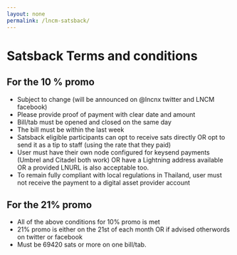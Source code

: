 ```yaml
---
layout: none
permalink: /lncm-satsback/
---
```


# Satsback Terms and conditions

## For the 10 % promo

- Subject to change (will be announced on @lncnx twitter and LNCM facebook)
- Please provide proof of payment with clear date and amount
- Bill/tab must be opened and closed on the same day
- The bill must be within the last week
- Satsback eligible participants can opt to receive sats directly OR opt to send it as a tip to staff (using the rate that they paid)
- User must have their own node configured for keysend payments (Umbrel and Citadel both work) OR have a Lightning address available OR a provided LNURL is also acceptable too.
- To remain fully compliant with local regulations in Thailand, user must not receive the payment to a digital asset provider account



## For the 21% promo

- All of the above conditions for 10% promo is met
- 21% promo is either on the 21st of each month OR if advised otherwords on twitter or facebook
- Must be 69420 sats or more on one bill/tab.
